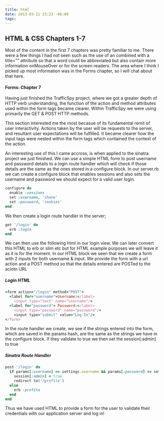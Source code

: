 ```yaml
---
title: html
date: 2013-03-11 15:23 -06:00
tags:
---
```

## HTML & CSS Chapters 1-7

Most of the content in the first 7 chapters was pretty familiar to me. There were a few things I had not seen such as the use of an <abbr> combined with a title="" attribute so that a word could be abbreviated but also contain more information onMouseOver or for the screen readers. The area where I think I picked up most information was in the Forms chapter, so I will chat about that here.

#### Forms: Chapter 7

Having just finished the TrafficSpy project, where we got a greater depth of HTTP verb understanding, the function of the action and method attributes used within the form tags became clearer. Within TrafficSpy we were using primarily the GET & POST HTTP methods.

This section interested me the most becasue of its fundamental remit of user interactivity. Actions taken by the user will be requests to the server, and resultant user expectations will be fulfilled. It became clearer how the input tags were nested within the form tags which contained the context of the action. 

An interesting use of this I came accross, is when applied to the sinatra project we just finished. We can use a simple HTML form to post username and password details to a login route handler which will check if those details are the same as the ones stored in a configure block. In our server.rb we can create a configure block that enables sessions and also sets the username and password we should expect for a valid user login.

```ruby
configure do
  enable :sessions
  set :username, 'shane' 
  set :password, 'cookies'
end
```

We then create a login route handler in the server;

```ruby
get '/login' do
  erb :login
end
```

We can then use the following html in our login view. We can later convert this HTML to erb or slim etc but for HTML example purposes we will leave it as it is for the moment. In our HTML block we seen that we create a form with 2 inputs for both username & input. We provide the form with a url action and a POST method so that the details entered are POSTed to the aciotn URL

##### Login HTML
```ruby
<form action="/login" method="POST">
  <label for="username">Username:</label>
    <input type="text" name="username"/> 
  <label for"password"> Password:</label>
    <input type="password" name="password"/>
    <input type="submit" value="Log In"/>
</form>

```

In the route handler we create, we see if the strings entered into the form, which are saved in the params hash, are the same as the strings we have in the configure block. If they validate to true we then set the session[:admin] to true

##### Sinatra Route Handler
```ruby
post '/login' do
  if params[:username] == settings.username && params[:password] == settings.password 
    session[:admin] = true 
    redirect to('/profile')
  else
    erb :profile
  end 
end
```

Thus we have used HTML to provide a form for the user to validate their credentials with our application server and log in!